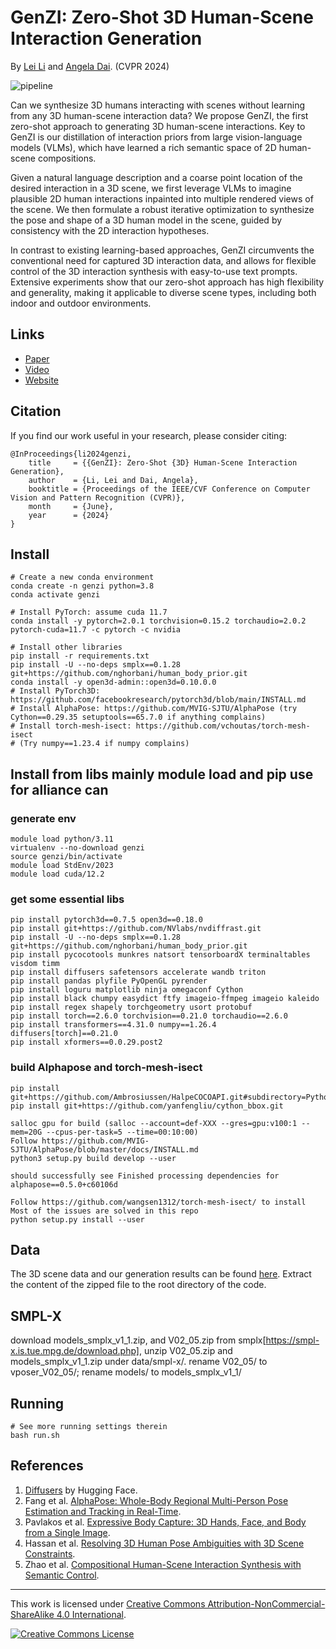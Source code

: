 # GenZI: Zero-Shot 3D Human-Scene Interaction Generation
By [Lei Li](https://craigleili.github.io/) and [Angela Dai](https://www.3dunderstanding.org/team.html). (CVPR 2024)

![pipeline](asset/teaser.gif)

Can we synthesize 3D humans interacting with scenes without learning from any 3D human-scene interaction data? We propose GenZI, the first zero-shot approach to generating 3D human-scene interactions. Key to GenZI is our distillation of interaction priors from large vision-language models (VLMs), which have learned a rich semantic space of 2D human-scene compositions.

Given a natural language description and a coarse point location of the desired interaction in a 3D scene, we first leverage VLMs to imagine plausible 2D human interactions inpainted into multiple rendered views of the scene. We then formulate a robust iterative optimization to synthesize the pose and shape of a 3D human model in the scene, guided by consistency with the 2D interaction hypotheses.

In contrast to existing learning-based approaches, GenZI circumvents the conventional need for captured 3D interaction data, and allows for flexible control of the 3D interaction synthesis with easy-to-use text prompts. Extensive experiments show that our zero-shot approach has high flexibility and generality, making it applicable to diverse scene types, including both indoor and outdoor environments.


## Links

- [Paper](https://arxiv.org/pdf/2311.17737)
- [Video](https://youtu.be/ozfs6E0JIMY)
- [Website](https://craigleili.github.io/projects/genzi/)

## Citation
If you find our work useful in your research, please consider citing:
```
@InProceedings{li2024genzi,
    title     = {{GenZI}: Zero-Shot {3D} Human-Scene Interaction Generation},
    author    = {Li, Lei and Dai, Angela},
    booktitle = {Proceedings of the IEEE/CVF Conference on Computer Vision and Pattern Recognition (CVPR)},
    month     = {June},
    year      = {2024}
}
```

## Install
```shell
# Create a new conda environment
conda create -n genzi python=3.8
conda activate genzi

# Install PyTorch: assume cuda 11.7
conda install -y pytorch=2.0.1 torchvision=0.15.2 torchaudio=2.0.2 pytorch-cuda=11.7 -c pytorch -c nvidia

# Install other libraries
pip install -r requirements.txt
pip install -U --no-deps smplx==0.1.28 git+https://github.com/nghorbani/human_body_prior.git
conda install -y open3d-admin::open3d=0.10.0.0
# Install PyTorch3D: https://github.com/facebookresearch/pytorch3d/blob/main/INSTALL.md
# Install AlphaPose: https://github.com/MVIG-SJTU/AlphaPose (try Cython==0.29.35 setuptools==65.7.0 if anything complains)
# Install torch-mesh-isect: https://github.com/vchoutas/torch-mesh-isect
# (Try numpy==1.23.4 if numpy complains)
```
## Install from libs mainly module load and pip use for alliance can
### generate env
```shell
module load python/3.11
virtualenv --no-download genzi
source genzi/bin/activate
module load StdEnv/2023
module load cuda/12.2 
```

### get some essential libs
```shell
pip install pytorch3d==0.7.5 open3d==0.18.0
pip install git+https://github.com/NVlabs/nvdiffrast.git
pip install -U --no-deps smplx==0.1.28 git+https://github.com/nghorbani/human_body_prior.git
pip install pycocotools munkres natsort tensorboardX terminaltables visdom timm
pip install diffusers safetensors accelerate wandb triton
pip install pandas plyfile PyOpenGL pyrender
pip install loguru matplotlib ninja omegaconf Cython
pip install black chumpy easydict ftfy imageio-ffmpeg imageio kaleido 
pip install regex shapely torchgeometry usort protobuf
pip install torch==2.6.0 torchvision==0.21.0 torchaudio==2.6.0
pip install transformers==4.31.0 numpy==1.26.4 diffusers[torch]==0.21.0
pip install xformers==0.0.29.post2
```
### build Alphapose and torch-mesh-isect
```shell
pip install git+https://github.com/Ambrosiussen/HalpeCOCOAPI.git#subdirectory=PythonAPI
pip install git+https://github.com/yanfengliu/cython_bbox.git

salloc gpu for build (salloc --account=def-XXX --gres=gpu:v100:1 --mem=20G --cpus-per-task=5 --time=00:10:00)
Follow https://github.com/MVIG-SJTU/AlphaPose/blob/master/docs/INSTALL.md
python3 setup.py build develop --user

should successfully see Finished processing dependencies for alphapose==0.5.0+c60106d

Follow https://github.com/wangsen1312/torch-mesh-isect/ to install
Most of the issues are solved in this repo
python setup.py install --user
```


## Data

The 3D scene data and our generation results can be found [here](https://1drv.ms/u/s!Alg6Vpe53dEDgrcBClkV5NvqydM9Xg?e=nsyPeU).
Extract the content of the zipped file to the root directory of the code.

##  SMPL-X
download models_smplx_v1_1.zip, and V02_05.zip from smplx[https://smpl-x.is.tue.mpg.de/download.php], unzip V02_05.zip and models_smplx_v1_1.zip under data/smpl-x/. rename V02_05/ to vposer_V02_05/;  rename models/ to models_smplx_v1_1/
 

## Running

```shell
# See more running settings therein
bash run.sh
```

## References
1. [Diffusers](https://github.com/huggingface/diffusers) by Hugging Face.
1. Fang et al. [AlphaPose: Whole-Body Regional Multi-Person Pose Estimation and Tracking in Real-Time](https://github.com/MVIG-SJTU/AlphaPose).
1. Pavlakos et al. [Expressive Body Capture: 3D Hands, Face, and Body from a Single Image](https://github.com/vchoutas/smplx).
1. Hassan et al. [Resolving 3D Human Pose Ambiguities with 3D Scene Constraints](https://github.com/mohamedhassanmus/prox).
1. Zhao et al. [Compositional Human-Scene Interaction Synthesis with Semantic Control](https://github.com/zkf1997/COINS).

---

This work is licensed under [Creative Commons Attribution-NonCommercial-ShareAlike 4.0 International](https://creativecommons.org/licenses/by-nc-sa/4.0/).

[![Creative Commons License](https://i.creativecommons.org/l/by-nc-sa/4.0/80x15.png)](https://creativecommons.org/licenses/by-nc-sa/4.0/)
